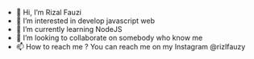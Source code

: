 - 👋 Hi, I’m Rizal Fauzi
- 👀 I’m interested in develop javascript web
- 🌱 I’m currently learning NodeJS
- 💞️ I’m looking to collaborate on somebody who know me
- 📫 How to reach me ? You can reach me on my Instagram @rizlfauzy

<!---
Ragnell-Web/Ragnell-Web is a ✨ special ✨ repository because its `README.md` (this file) appears on your GitHub profile.
You can click the Preview link to take a look at your changes.
--->
